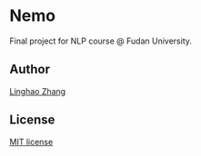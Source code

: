 # Nemo
Final project for NLP course @ Fudan University.

## Author
[Linghao Zhang](https://github.com/dnc1994)

## License
[MIT license](https://github.com/dnc1994/Couplet/blob/master/LICENSE)